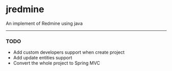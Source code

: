 # jredmine
An  implement of Redmine using java

---

### TODO
+ Add custom developers support when create project
+ Add update entities support
+ Convert the whole project to Spring MVC
